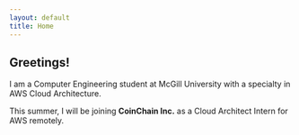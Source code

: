 ```yaml
---
layout: default
title: Home
---
```


## Greetings!

I am a Computer Engineering student at McGill University with a specialty in AWS Cloud Architecture.

This summer, I will be joining **CoinChain Inc.** as a Cloud Architect Intern for AWS remotely.

